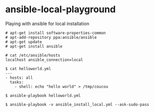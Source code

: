 # ansible-local-playground
Playing with ansible for local installation

```
# apt-get install software-properties-common
# apt-add-repository ppa:ansible/ansible
# apt-get update
# apt-get install ansible

# cat /etc/ansible/hosts
localhost ansible_connection=local

$ cat helloworld.yml 
---
- hosts: all
  tasks:
    - shell: echo "hello world" > /tmp/coucou

$ ansible-playbook helloworld.yml

$ ansible-playbook -v ansible_install_local.yml --ask-sudo-pass
```
